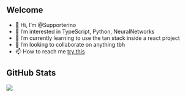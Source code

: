 ## Welcome

- 👋 Hi, I’m @Supporterino
- 👀 I’m interested in TypeScript, Python, NeuralNetworks
- 🌱 I’m currently learning to use the tan stack inside a react project
- 💞️ I’m looking to collaborate on anything tbh
- 📫 How to reach me [try this](mailto:lars@roth-kl.de)

## GitHub Stats

<div style="display: flex; flex-direction: row;">
 <img src="https://github.com/Supporterino/Supporterino/blob/main/metrics.classic.svg" />
</div>

<!---
Supporterino/Supporterino is a ✨ special ✨ repository because its `README.md` (this file) appears on your GitHub profile.
You can click the Preview link to take a look at your changes.
--->
